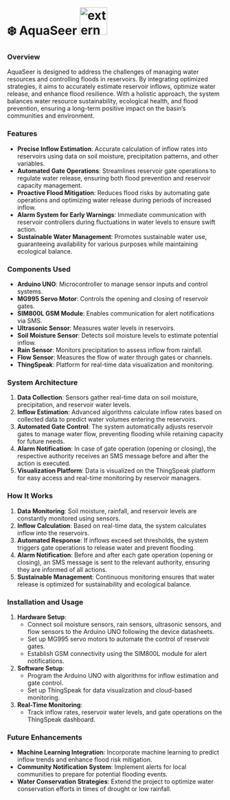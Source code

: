 # ❄️ AquaSeer <img width="64" height="64" src="https://img.icons8.com/external-wanicon-lineal-color-wanicon/64/external-dam-innovative-renewable-energy-wanicon-lineal-color-wanicon.png" alt="external-dam-innovative-renewable-energy-wanicon-lineal-color-wanicon"/>

### Overview
AquaSeer is designed to address the challenges of managing water resources and controlling floods in reservoirs. By integrating optimized strategies, it aims to accurately estimate reservoir inflows, optimize water release, and enhance flood resilience. With a holistic approach, the system balances water resource sustainability, ecological health, and flood prevention, ensuring a long-term positive impact on the basin’s communities and environment.

### Features
- **Precise Inflow Estimation**: Accurate calculation of inflow rates into reservoirs using data on soil moisture, precipitation patterns, and other variables.
- **Automated Gate Operations**: Streamlines reservoir gate operations to regulate water release, ensuring both flood prevention and reservoir capacity management.
- **Proactive Flood Mitigation**: Reduces flood risks by automating gate operations and optimizing water release during periods of increased inflow.
- **Alarm System for Early Warnings**: Immediate communication with reservoir controllers during fluctuations in water levels to ensure swift action.
- **Sustainable Water Management**: Promotes sustainable water use, guaranteeing availability for various purposes while maintaining ecological balance.

### Components Used
- **Arduino UNO**: Microcontroller to manage sensor inputs and control systems.
- **MG995 Servo Motor**: Controls the opening and closing of reservoir gates.
- **SIM800L GSM Module**: Enables communication for alert notifications via SMS.
- **Ultrasonic Sensor**: Measures water levels in reservoirs.
- **Soil Moisture Sensor**: Detects soil moisture levels to estimate potential inflow.
- **Rain Sensor**: Monitors precipitation to assess inflow from rainfall.
- **Flow Sensor**: Measures the flow of water through gates or channels.
- **ThingSpeak**: Platform for real-time data visualization and monitoring.

### System Architecture
1. **Data Collection**: Sensors gather real-time data on soil moisture, precipitation, and reservoir water levels.
2. **Inflow Estimation**: Advanced algorithms calculate inflow rates based on collected data to predict water volumes entering the reservoirs.
3. **Automated Gate Control**: The system automatically adjusts reservoir gates to manage water flow, preventing flooding while retaining capacity for future needs.
4. **Alarm Notification**: In case of gate operation (opening or closing), the respective authority receives an SMS message before and after the action is executed.
5. **Visualization Platform**: Data is visualized on the ThingSpeak platform for easy access and real-time monitoring by reservoir managers.

### How It Works
1. **Data Monitoring**: Soil moisture, rainfall, and reservoir levels are constantly monitored using sensors.
2. **Inflow Calculation**: Based on real-time data, the system calculates inflow into the reservoirs.
3. **Automated Response**: If inflows exceed set thresholds, the system triggers gate operations to release water and prevent flooding.
4. **Alarm Notification**: Before and after each gate operation (opening or closing), an SMS message is sent to the relevant authority, ensuring they are informed of all actions.
5. **Sustainable Management**: Continuous monitoring ensures that water release is optimized for sustainability and ecological balance.

### Installation and Usage
1. **Hardware Setup**:
   - Connect soil moisture sensors, rain sensors, ultrasonic sensors, and flow sensors to the Arduino UNO following the device datasheets.
   - Set up MG995 servo motors to automate the control of reservoir gates.
   - Establish GSM connectivity using the SIM800L module for alert notifications.
2. **Software Setup**:
   - Program the Arduino UNO with algorithms for inflow estimation and gate control.
   - Set up ThingSpeak for data visualization and cloud-based monitoring.
3. **Real-Time Monitoring**:
   - Track inflow rates, reservoir water levels, and gate operations on the ThingSpeak dashboard.

### Future Enhancements
- **Machine Learning Integration**: Incorporate machine learning to predict inflow trends and enhance flood risk mitigation.
- **Community Notification System**: Implement alerts for local communities to prepare for potential flooding events.
- **Water Conservation Strategies**: Extend the project to optimize water conservation efforts in times of drought or low rainfall.
